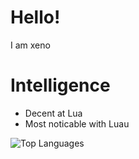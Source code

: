 # Hello!
I am xeno
# Intelligence
- Decent at Lua
- Most noticable with Luau

  
![Top Languages](https://github-readme-stats.vercel.app/api/top-langs/?username=XenoUndefined&theme=vue-dark)


